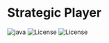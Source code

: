 # Strategic Player

![java](https://img.shields.io/badge/Java%20SDK-v8.0-green.svg)
![License](https://img.shields.io/badge/License-MIT-yellow.svg)
![License](https://img.shields.io/badge/Version-v0.0-orange.svg)
